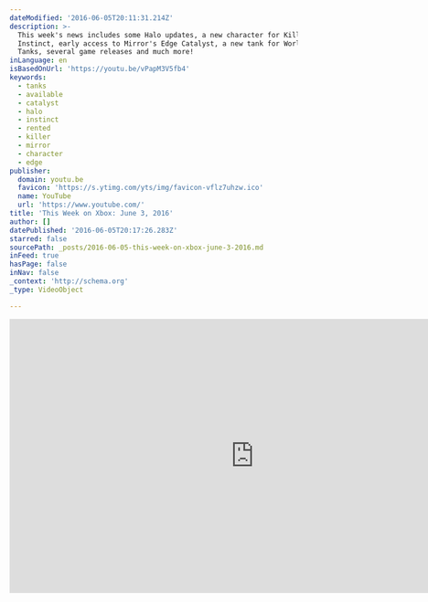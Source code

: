 ```yaml
---
dateModified: '2016-06-05T20:11:31.214Z'
description: >-
  This week's news includes some Halo updates, a new character for Killer
  Instinct, early access to Mirror's Edge Catalyst, a new tank for World of
  Tanks, several game releases and much more!
inLanguage: en
isBasedOnUrl: 'https://youtu.be/vPapM3V5fb4'
keywords:
  - tanks
  - available
  - catalyst
  - halo
  - instinct
  - rented
  - killer
  - mirror
  - character
  - edge
publisher:
  domain: youtu.be
  favicon: 'https://s.ytimg.com/yts/img/favicon-vflz7uhzw.ico'
  name: YouTube
  url: 'https://www.youtube.com/'
title: 'This Week on Xbox: June 3, 2016'
author: []
datePublished: '2016-06-05T20:17:26.283Z'
starred: false
sourcePath: _posts/2016-06-05-this-week-on-xbox-june-3-2016.md
inFeed: true
hasPage: false
inNav: false
_context: 'http://schema.org'
_type: VideoObject

---
```

<iframe src="https://cdn.embedly.com/widgets/media.html?src=https%3A%2F%2Fwww.youtube.com%2Fembed%2FvPapM3V5fb4%3Ffeature%3Doembed&amp;url=http%3A%2F%2Fwww.youtube.com%2Fwatch%3Fv%3DvPapM3V5fb4&amp;image=https%3A%2F%2Fi.ytimg.com%2Fvi%2FvPapM3V5fb4%2Fhqdefault.jpg&amp;key=b7d04c9b404c499eba89ee7072e1c4f7&amp;type=text%2Fhtml&amp;schema=youtube" width="854" height="480" scrolling="no" frameborder="0" allowfullscreen="" style=""></iframe>